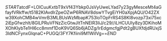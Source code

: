 $START$atcdF+LOlCuuKxtbT9xVf43Ybkp0JsVyUweLYad7y23gyMesceMt4aGfayfVRkffw/t5182KIAvdIrZpeOZwP6RNAV8dswYTvgEiYH0aXpjAQU/O42ZXw39XohCMB4wVmrB3MLBUsWzMbapK753loTOpFrRS4S8Kl8vozp73xi75xc2iEpGfwzhlt/8GlLPRuVFNzZicGtwJltTnNEIR3IiJ/c29//iLHCUUIy8zy3DKihoMXOhKIybTe1Hl6cc8mmf1DoK9VQ6Sb6jADZg/IrEdgmcfgjPdt2gBUXfdjdRUxjS3ldNCFynxGlqnaC+PUGQ/3FY7Kfiini9M1WiIVg==$END$
